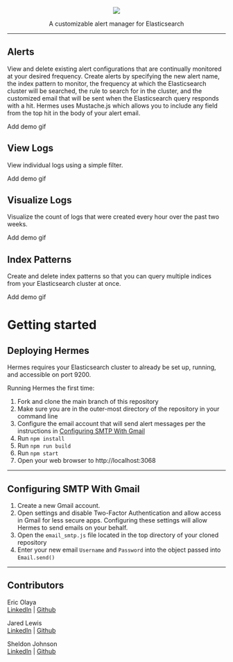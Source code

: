 <p align="center">
  <img src="https://github.com/oslabs-beta/Hermes/blob/dev/assets/images/Hermes-A-Gradient-cropped.png?raw=true"/>
</p>

<p align="center">
 A customizable alert manager for Elasticsearch
</p>

---

## Alerts

View and delete existing alert configurations that are continually monitored at your desired frequency. Create alerts by specifying the new alert name, the index pattern to monitor, the frequency at which the Elasticsearch cluster will be searched, the rule to search for in the cluster, and the customized email that will be sent when the Elasticsearch query responds with a hit. Hermes uses Mustache.js which allows you to include any field from the top hit in the body of your alert email.

Add demo gif

## View Logs

View individual logs using a simple filter.

Add demo gif

## Visualize Logs

Visualize the count of logs that were created every hour over the past two weeks.

Add demo gif

## Index Patterns

Create and delete index patterns so that you can query multiple indices from your Elasticsearch cluster at once.

Add demo gif

# Getting started

## Deploying Hermes

Hermes requires your Elasticsearch cluster to already be set up, running, and accessible on port 9200.

Running Hermes the first time:

1. Fork and clone the main branch of this repository
2. Make sure you are in the outer-most directory of the repository in your command line
3. Configure the email account that will send alert messages per the instructions in [Configuring SMTP With Gmail](#configuring-smtp-with-gmail)
4. Run `npm install`
5. Run `npm run build`
6. Run `npm start`
7. Open your web browser to http://localhost:3068

---

## Configuring SMTP With Gmail

1. Create a new Gmail account.
2. Open settings and disable Two-Factor Authentication and allow access in Gmail for less secure apps. Configuring these settings will allow Hermes to send emails on your behalf.
3. Open the `email_smtp.js` file located in the top directory of your cloned repository
4. Enter your new email `Username` and `Password` into the object passed into `Email.send()`

---

## Contributors

Eric Olaya <br />
[LinkedIn](https://www.linkedin.com/in/eric-olaya/) | [Github](https://github.com/eric-olaya)

Jared Lewis <br />
[LinkedIn](https://www.linkedin.com/in/jareddlewis/) | [Github](https://github.com/jaredDlewis/)

Sheldon Johnson <br />
[LinkedIn](https://www.linkedin.com/in/sheldon-johnson-18a512106/) | [Github](https://github.com/avatarwnd)
